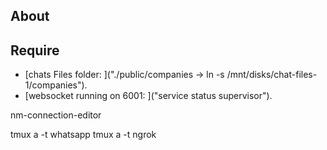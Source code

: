 ## About

## Require

- [chats Files folder: ]("./public/companies  -> ln -s /mnt/disks/chat-files-1/companies").
- [websocket running on 6001: ]("service status supervisor").

nm-connection-editor


tmux a -t whatsapp
tmux a -t ngrok

